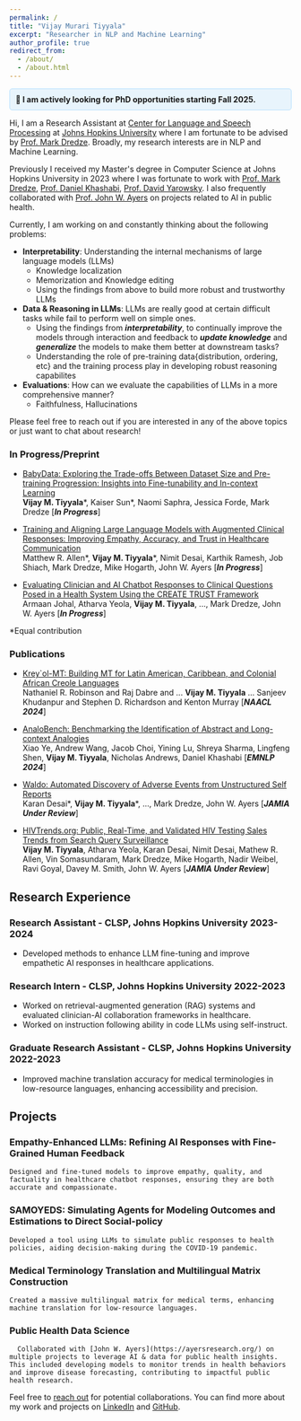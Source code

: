 ```yaml
---
permalink: /
title: "Vijay Murari Tiyyala"
excerpt: "Researcher in NLP and Machine Learning"
author_profile: true
redirect_from: 
  - /about/
  - /about.html
---
```

<div style="background-color: #e8f4fc; padding: 10px; border-radius: 5px; border: 1px solid #b6e0fe; font-weight: bold;">
📢 I am actively looking for PhD opportunities starting Fall 2025.
</div>

Hi, I am a Research Assistant at [Center for Language and Speech Processing](https://clsp.jhu.edu/) at [Johns Hopkins University](https://www.jhu.edu/) where I am fortunate to be advised by [Prof. Mark Dredze](https://www.cs.jhu.edu/~mdredze/). Broadly, my research interests are in NLP and Machine Learning. 

Previously I received my Master's degree in Computer Science at Johns Hopkins University in 2023 where I was fortunate to work with [Prof. Mark Dredze](https://www.cs.jhu.edu/~mdredze/), [Prof. Daniel Khashabi](https://www.cs.jhu.edu/~danielk/), [Prof. David Yarowsky](https://www.cs.jhu.edu/~yarowsky/). I also frequently collaborated with [Prof. John W. Ayers](https://ayersresearch.org/) on projects related to AI in public health. 

Currently, I am working on and constantly thinking about the following problems:

- **Interpretability**: Understanding the internal mechanisms of large language models (LLMs)
  - Knowledge localization
  - Memorization and Knowledge editing
  - Using the findings from above to build more robust and trustworthy LLMs
- **Data & Reasoning in LLMs**: LLMs are really good at certain difficult tasks while fail to perform well on simple ones. 
  - Using the findings from ***interpretability***, to continually improve the models through interaction and feedback to ***update knowledge*** and ***generalize*** the models to make them better at downstream tasks?
  - Understanding the role of pre-training data{distribution, ordering, etc} and the training process play in developing robust reasoning capabilites
- **Evaluations**: How can we evaluate the capabilities of LLMs in a more comprehensive manner?
  - Faithfulness, Hallucinations


Please feel free to reach out if you are interested in any of the above topics or just want to chat about research!
### In Progress/Preprint

- [BabyData: Exploring the Trade-offs Between Dataset Size and Pre-training Progression: Insights into Fine-tunability and In-context Learning](https://imvijay23.github.io/)<br>
**Vijay M. Tiyyala**\*, Kaiser Sun*, Naomi Saphra, Jessica Forde, Mark Dredze [***In Progress***]

- [Training and Aligning Large Language Models with Augmented Clinical Responses: Improving Empathy, Accuracy, and Trust in Healthcare Communication](https://imvijay23.github.io/)<br>
Matthew R. Allen*, **Vijay M. Tiyyala**\*, Nimit Desai, Karthik Ramesh, Job Shiach, Mark Dredze, Mike Hogarth, John W. Ayers [***In Progress***]

- [Evaluating Clinician and AI Chatbot Responses to Clinical Questions Posed in a Health System Using the CREATE TRUST Framework](https://imvijay23.github.io/)<br>
Armaan Johal, Atharva Yeola, **Vijay M. Tiyyala**, ..., Mark Dredze, John W. Ayers [***In Progress***]

*Equal contribution

### Publications
- [Krey\`ol-MT: Building MT for Latin American, Caribbean, and Colonial African Creole Languages](https://arxiv.org/abs/2405.05376)<br> 
Nathaniel R. Robinson and Raj Dabre and ... **Vijay M. Tiyyala** ... Sanjeev Khudanpur and Stephen D. Richardson and Kenton Murray [***NAACL 2024***]
- [AnaloBench: Benchmarking the Identification of Abstract and Long-context Analogies](https://arxiv.org/abs/2402.12370)<br>
Xiao Ye, Andrew Wang, Jacob Choi, Yining Lu, Shreya Sharma, Lingfeng Shen, **Vijay M. Tiyyala**, Nicholas Andrews, Daniel Khashabi [***EMNLP 2024***]

- [Waldo: Automated Discovery of Adverse Events from Unstructured Self Reports](https://imvijay23.github.io/)<br>
Karan Desai*, **Vijay M. Tiyyala**\*, ..., Mark Dredze, John W. Ayers [***JAMIA Under Review***]

- [HIVTrends.org: Public, Real-Time, and Validated HIV Testing Sales Trends from Search Query Surveillance](https://hivtrends.org/)<br>
**Vijay M. Tiyyala**, Atharva Yeola, Karan Desai, Nimit Desai, Mathew R. Allen, Vin Somasundaram, Mark Dredze, Mike Hogarth, Nadir Weibel, Ravi Goyal, Davey M. Smith, John W. Ayers [***JAMIA Under Review***]


## Research Experience

### Research Assistant - CLSP, Johns Hopkins University 2023-2024
- Developed methods to enhance LLM fine-tuning and improve empathetic AI responses in healthcare applications.

### Research Intern - CLSP, Johns Hopkins University 2022-2023
- Worked on retrieval-augmented generation (RAG) systems and evaluated clinician-AI collaboration frameworks in healthcare.
- Worked on instruction following ability in code LLMs using self-instruct.

### Graduate Research Assistant - CLSP, Johns Hopkins University 2022-2023
- Improved machine translation accuracy for medical terminologies in low-resource languages, enhancing accessibility and precision.


## Projects 

### Empathy-Enhanced LLMs: Refining AI Responses with Fine-Grained Human Feedback
```code 
Designed and fine-tuned models to improve empathy, quality, and factuality in healthcare chatbot responses, ensuring they are both accurate and compassionate.  
```

### SAMOYEDS: Simulating Agents for Modeling Outcomes and Estimations to Direct Social-policy
```code 
Developed a tool using LLMs to simulate public responses to health policies, aiding decision-making during the COVID-19 pandemic.
```

### Medical Terminology Translation and Multilingual Matrix Construction
```code 
Created a massive multilingual matrix for medical terms, enhancing machine translation for low-resource languages.
```

### Public Health Data Science
```code 
  Collaborated with [John W. Ayers](https://ayersresearch.org/) on multiple projects to leverage AI & data for public health insights. This included developing models to monitor trends in health behaviors and improve disease forecasting, contributing to impactful public health research.
```

Feel free to [reach out](/files/resume/VijayMurariTiyyala_CV.pdf) for potential collaborations. You can find more about my work and projects on [LinkedIn](https://linkedin.com/in/vijaymuraritiyyala/) and [GitHub](https://imvijay23.github.io/).
